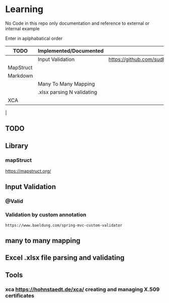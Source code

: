 # Learning
No Code in this repo only documentation and reference to external or internal example

Enter in aplphabatical order

| TODO                          | Implemented/Documented        | Link         |
| -----------                   | -----------                   | -------------|
|                               | Input Validation              | https://github.com/sudhamohangithub/InputValidation |
| MapStruct                     |                               | |
| Markdown                      |                               | |
|                               | Many To Many Mapping          | |
|                               | .xlsx parsing N validating    | |
| XCA 
| 

## TODO
## Library
### mapStruct
  https://mapstruct.org/
  
## Input Validation
### @Valid
### Validation by custom annotation
    https://www.baeldung.com/spring-mvc-custom-validator
    
## many to many mapping
## Excel .xlsx file parsing and validating
## Tools
### xca https://hohnstaedt.de/xca/ creating and managing X.509 certificates

    

